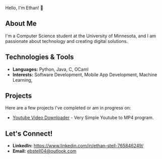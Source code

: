 Hello, I'm Ethan! 👋

## About Me
I'm a Computer Science student at the University of Minnesota, and I am passionate about technology and creating digital solutions.

## Technologies & Tools
- **Languages:** Python, Java, C, OCaml
- **Interests:** Software Development, Mobile App Development, Machine Learning, 

## Projects
Here are a few projects i've completed or am in progress on:
- [Youtube Video Downloader](https://github.com/Ethan-Stell/YT-Downloader) - Very Simple Youtube to MP4 program.


## Let's Connect!
- **LinkedIn:** https://www.linkedin.com/in/ethan-stell-765846249/
- **Email:** ebstell04@outlook.com
